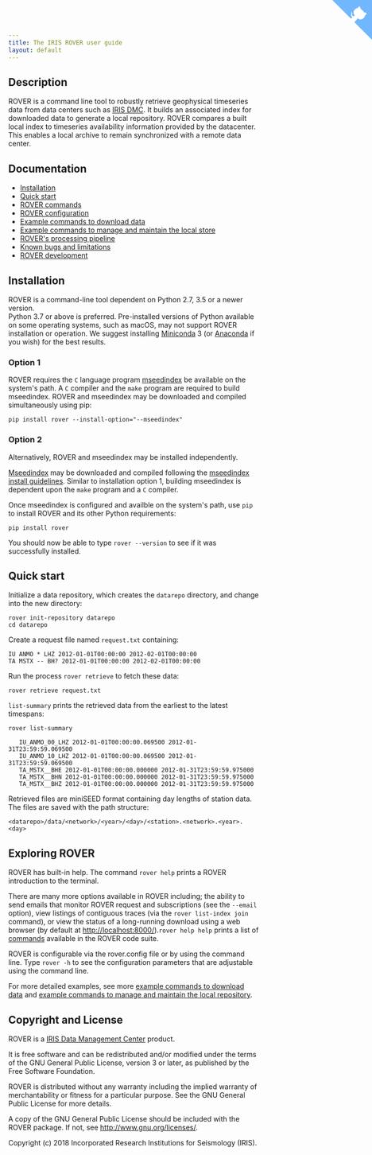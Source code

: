 ```yaml
---
title: The IRIS ROVER user guide
layout: default
---
```

## Description

ROVER is a command line tool to robustly retrieve geophysical timeseries data from data
centers such as [IRIS DMC](http://ds.iris.edu). It builds an associated index 
for downloaded data to generate a local repository. ROVER compares a built local index to timeseries availability information provided by the datacenter. This enables a local archive to remain synchronized with a remote data center. 

## Documentation

* [Installation](#installation)
* [Quick start](#quickstart)
* [ROVER commands](commands.md)
* [ROVER configuration](configuration.md)
* [Example commands to download data](download.md)
* [Example commands to manage and maintain the local store](maintenance.md)
* [ROVER's processing pipeline](pipeline.md)
* [Known bugs and limitations](bugs.md)
* [ROVER development](development.md)

## Installation <a id="installation"></a>

ROVER is a command-line tool dependent on Python 2.7, 3.5 or a newer version.         
Python 3.7 or above is preferred. Pre-installed versions of Python available  
on some operating systems, such as macOS, may not support ROVER installation or 
operation. We suggest installing [Miniconda](https://docs.conda.io/en/latest/miniconda.html) 3 (or [Anaconda](https://www.anaconda.com/distribution/#download-section) if you wish) for
the best results.

### Option 1 

ROVER requires the `C` language program [mseedindex](https://github.com/iris-edu/mseedindex) be available on the system's path. A `C` compiler and the `make` program are required to build mseedindex. ROVER and mseedindex may be downloaded and compiled simultaneously using pip:
    
    pip install rover --install-option="--mseedindex"

### Option 2
Alternatively, ROVER and mseedindex may be installed independently. 

[Mseedindex](https://github.com/iris-edu/mseedindex) may be downloaded and compiled following the [mseedindex install guidelines](mseedindex.md). Similar to installation option 1, building mseedindex is dependent upon the `make` program and a `C` compiler.

Once mseedindex is configured and availble on the system's path, use `pip` to install ROVER and its other Python requirements:

    pip install rover

You should now be able to type `rover --version` to see if it was successfully installed.

## Quick start <a id="quickstart"></a>

Initialize a data repository, which creates the `datarepo` directory, and change into the new directory:

    rover init-repository datarepo
    cd datarepo

Create a request file named `request.txt` containing:

    IU ANMO * LHZ 2012-01-01T00:00:00 2012-02-01T00:00:00
    TA MSTX -- BH? 2012-01-01T00:00:00 2012-02-01T00:00:00

Run the process `rover retrieve` to fetch these data:

   ```
   rover retrieve request.txt
   ```

`list-summary` prints the retrieved data from the earliest to the latest timespans:

   ```
   rover list-summary

      IU_ANMO_00_LHZ 2012-01-01T00:00:00.069500 2012-01-31T23:59:59.069500
      IU_ANMO_10_LHZ 2012-01-01T00:00:00.069500 2012-01-31T23:59:59.069500
      TA_MSTX__BHE 2012-01-01T00:00:00.000000 2012-01-31T23:59:59.975000
      TA_MSTX__BHN 2012-01-01T00:00:00.000000 2012-01-31T23:59:59.975000
      TA_MSTX__BHZ 2012-01-01T00:00:00.000000 2012-01-31T23:59:59.975000
   ```

Retrieved files are miniSEED format containing day lengths of station data. The files are saved with the path structure:

   ```
   <datarepo>/data/<network>/<year>/<day>/<station>.<network>.<year>.<day>
   ```
## Exploring ROVER 

ROVER has built-in help. The command `rover help` prints a ROVER introduction to the terminal.

There are many more options available in ROVER including; the ability to send emails that monitor 
ROVER request and subscriptions (see the `--email` option), view listings of contiguous traces (via the `rover list-index join` command), or view the status of a long-running download using a web browser (by default at [http://localhost:8000/](http://localhost:8000/)).`rover help help` prints a list of [commands](commands.md) available in the ROVER code suite. 

ROVER is configurable via the rover.config file or by using the command line. Type `rover -h` to see the configuration parameters that are adjustable using the command line.

For more detailed examples, see more [example commands to download data](download.md) and [example commands to manage and maintain the local repository](maintenance.md).

## Copyright and License

ROVER is a [IRIS Data Management Center](http://ds.iris.edu/ds/nodes/dmc/) product.

It is free software and can be redistributed and/or modified
under the terms of the GNU General Public License, version 3 or later, as published by
the Free Software Foundation.

ROVER is distributed without any warranty including the 
implied warranty of merchantability or fitness for a 
particular purpose.  See the GNU General Public License 
for more details.

A copy of the GNU General Public License should be included 
with the ROVER package. If not, see http://www.gnu.org/licenses/.

Copyright (c) 2018 Incorporated Research
Institutions for Seismology (IRIS).

<!-- GitHub corner from https://github.com/tholman/github-corners -->
<a href="https://github.com/iris-edu/rover" class="github-corner" aria-label="View source on GitHub"><svg width="80" height="80" viewBox="0 0 250 250" style="fill:#70B7FD; color:#fff; position: absolute; top: 0; border: 0; right: 0;" aria-hidden="true"><path d="M0,0 L115,115 L130,115 L142,142 L250,250 L250,0 Z"></path><path d="M128.3,109.0 C113.8,99.7 119.0,89.6 119.0,89.6 C122.0,82.7 120.5,78.6 120.5,78.6 C119.2,72.0 123.4,76.3 123.4,76.3 C127.3,80.9 125.5,87.3 125.5,87.3 C122.9,97.6 130.6,101.9 134.4,103.2" fill="currentColor" style="transform-origin: 130px 106px;" class="octo-arm"></path><path d="M115.0,115.0 C114.9,115.1 118.7,116.5 119.8,115.4 L133.7,101.6 C136.9,99.2 139.9,98.4 142.2,98.6 C133.8,88.0 127.5,74.4 143.8,58.0 C148.5,53.4 154.0,51.2 159.7,51.0 C160.3,49.4 163.2,43.6 171.4,40.1 C171.4,40.1 176.1,42.5 178.8,56.2 C183.1,58.6 187.2,61.8 190.9,65.4 C194.5,69.0 197.7,73.2 200.1,77.6 C213.8,80.2 216.3,84.9 216.3,84.9 C212.7,93.1 206.9,96.0 205.4,96.6 C205.1,102.4 203.0,107.8 198.3,112.5 C181.9,128.9 168.3,122.5 157.7,114.1 C157.9,116.9 156.7,120.9 152.7,124.9 L141.0,136.5 C139.8,137.7 141.6,141.9 141.8,141.8 Z" fill="currentColor" class="octo-body"></path></svg></a><style>.github-corner:hover .octo-arm{animation:octocat-wave 560ms ease-in-out}@keyframes octocat-wave{0%,100%{transform:rotate(0)}20%,60%{transform:rotate(-25deg)}40%,80%{transform:rotate(10deg)}}@media (max-width:500px){.github-corner:hover .octo-arm{animation:none}.github-corner .octo-arm{animation:octocat-wave 560ms ease-in-out}}</style>
